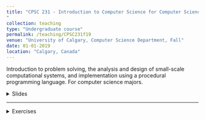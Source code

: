 ```yaml
---
title: "CPSC 231 - Introduction to Computer Science for Computer Science Majors I - Fall 2019
"
collection: teaching
type: "Undergraduate course"
permalink: /teaching/CPSC231f19
venue: "University of Calgary, Computer Science Department, Fall"
date: 01-01-2019
location: "Calgary, Canada"
---
```


Introduction to problem solving, the analysis and design of small-scale computational systems, and implementation using a procedural programming language. For computer science majors.


<details>
<summary>Slides</summary>
<br>
<ul>
{% assign materials = site.static_files | where: "course", CPSC231F19 %}
{% for material in materials %}
{% if material.path contains "CPSC231F19/slides"%}
  <li><a href="{{ material.path }}">{{material.name}}</a></li>
{% endif %}
{% endfor %}
</ul>
</details>

----
<details>
<summary>Exercises</summary>
<br>
<ul>
{% assign materials = site.static_files | where: "course", CPSC231F19 %}
{% for material in materials %}
{% if material.path contains "CPSC231F19/exercises"%}
  <li><a href="{{ material.path }}">{{material.name}}</a></li>
{% endif %}
{% endfor %}
</ul>
</details>

